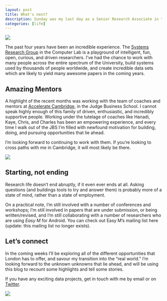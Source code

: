 ```yaml
---
layout: post
title: What's next?
description: Sunday was my last day as a Senior Research Associate in the [Computer Laboratory](http://www.cl.cam.ac.uk/) at the University of Cambridge.
categories: [life]
---
```


<img data-width="1296" data-height="592" src="https://cdn-images-1.medium.com/max/800/1*hLvwb41J8CwGg86KjHehig.png">

The past four years have been an incredible experience. The [Systems Research Group](https://www.cl.cam.ac.uk/research/srg/netos/) in the Computer Lab is a playground of intelligent, fun, open, curious, and driven researchers. I’ve had the chance to work with many people across the entire spectrum of the University, build systems used by thousands of people worldwide, and create incredible data sets which are likely to yield many awesome papers in the coming years.

## Amazing Mentors

A highlight of the recent months was working with the team of coaches and mentors at [Accelerate Cambridge](https://www.jbs.cam.ac.uk/entrepreneurship/programmes/accelerate-cambridge/programmes/), in the Judge Business School. I cannot speak highly enough of this family of driven, enthusiastic, and incredibly supportive people. Working under the tutelage of coaches like Hanadi, Kaye, Chris, and Charles has been an empowering experience, and every time I walk out of the JBS I’m filled with newfound motivation for building, doing, and pursuing opportunities that lie ahead.

I’m looking forward to continuing to work with them. If you’re looking to cross paths with me in Cambridge, it will most likely be there.

<img data-width="1296" data-height="592" src="https://cdn-images-1.medium.com/max/800/1*-uedjtRfj374Fije4M58SA.png">

## Starting, not ending
Research life doesn’t end abruptly, if it even ever ends at all. Asking questions (and buildings tools to try and answer them) is probably more of a state of mind, rather than a state of employment.

On a practical note, I’m still involved with a number of conferences and workshops; I’m still involved in papers that are under submission, or being written/revised, and I’m still collaborating with a number of researchers who are using _Easy M_ for Android. You can check out Easy M’s mailing list here (update: this mailing list no longer exists).

## Let’s connect
In the coming weeks I’ll be exploring all of the different opportunities that London has to offer, and savour my transition into the “real world.” I’m looking forward to the unknown unknowns that lie ahead, and will be using this blog to recount some highlights and tell some stories.

If you have any exciting data projects, get in touch with me by email or on [Twitter](https://twitter.com/neal_lathia).

<img data-width="1296" data-height="592" src="https://cdn-images-1.medium.com/max/800/1*mhBbwgQs56lmT4_1xa5-2g.png">
